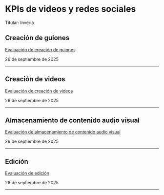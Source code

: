 # KPIs de videos y redes sociales

Titular: Inveria

## Creación de guiones

[Evaluación de creación de guiones](KPIs%20de%20videos%20y%20redes%20sociales%2026cef3cec24180bbaf8cd5210f0c229e/Evaluaci%C3%B3n%20de%20creaci%C3%B3n%20de%20guiones%2026cef3cec2418067943cc4092bd4bb35.md)

26 de septiembre de 2025 

---

## Creación de videos

[Evaluación de creación de videos](KPIs%20de%20videos%20y%20redes%20sociales%2026cef3cec24180bbaf8cd5210f0c229e/Evaluaci%C3%B3n%20de%20creaci%C3%B3n%20de%20videos%2026cef3cec24180398994f4ac1a4b66ab.md)

26 de septiembre de 2025 

---

## Almacenamiento de contenido audio visual

[Evaluación de almacenamiento de contenido audio visual](KPIs%20de%20videos%20y%20redes%20sociales%2026cef3cec24180bbaf8cd5210f0c229e/Evaluaci%C3%B3n%20de%20almacenamiento%20de%20contenido%20audio%20vi%2026cef3cec2418084887beb152649d0f7.md)

26 de septiembre de 2025 

---

## Edición

[Evaluación de edición](KPIs%20de%20videos%20y%20redes%20sociales%2026cef3cec24180bbaf8cd5210f0c229e/Evaluaci%C3%B3n%20de%20edici%C3%B3n%2026cef3cec241800c88abccfee32c388c.md)

26 de septiembre de 2025 

---